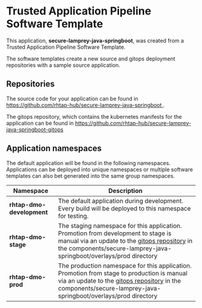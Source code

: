 # Trusted Application Pipeline Software Template

This application, **secure-lamprey-java-springboot**, was created from a Trusted Application Pipeline Software Template.

The software templates create a new source and gitops deployment repositories with a sample source application. 

## Repositories

The source code for your application can be found in [https://github.com/rhtap-hub/secure-lamprey-java-springboot ](https://github.com/rhtap-hub/secure-lamprey-java-springboot ).
 
The gitops repository, which contains the kubernetes manifests for the application can be found in 
[https://github.com/rhtap-hub/secure-lamprey-java-springboot-gitops ](https://github.com/rhtap-hub/secure-lamprey-java-springboot-gitops ) 

## Application namespaces 

The default application will be found in the following namespaces. Applications can be deployed into unique namespaces or multiple software templates can also bet generated into the same group namespaces.  

|  Namespace   |  Description   |  
| -------- | -------- |   
| **rhtap-dmo-development** | The default application during development. Every build will be deployed to this namespace for testing. | 
| **rhtap-dmo-stage** | The staging namespace for this application. Promotion from development to stage is manual via an update to the [gitops repository](https://github.com/rhtap-hub/secure-lamprey-java-springboot-gitops ) in the components/secure-lamprey-java-springboot/overlays/prod directory |  
| **rhtap-dmo-prod** | The production namespace for this application. Promotion from stage to production is manual via an update to the [gitops repository](https://github.com/rhtap-hub/secure-lamprey-java-springboot-gitops ) in the components/secure-lamprey-java-springboot/overlays/prod directory | 